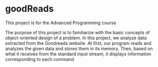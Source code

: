# goodReads
This project is for the Advanced Programming course

The purpose of this project is to familiarize with the basic concepts of object-oriented design of a problem.
In this project, we analyze data extracted from the Goodreads website.
At first, our program reads and analyzes the given data and stores them in its memory. Then, based on what it receives from the standard input stream, it displays information corresponding to each command
